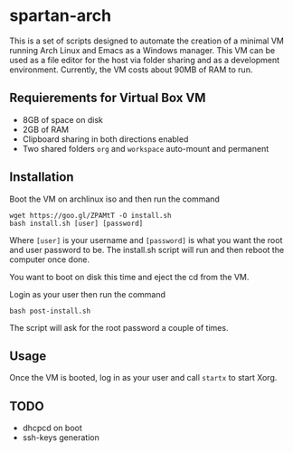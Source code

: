 # spartan-arch

This is a set of scripts designed to automate the creation of a minimal VM running Arch Linux and Emacs as a Windows manager. This VM can be used as a file editor for the  host via folder sharing and as a development environment. Currently, the VM costs about 90MB of RAM to run.

## Requierements for Virtual Box VM
- 8GB of space on disk
- 2GB of RAM
- Clipboard sharing in both directions enabled
- Two shared folders `org` and `workspace` auto-mount and permanent

## Installation
Boot the VM on archlinux iso and then run the command
```shell
wget https://goo.gl/ZPAMtT -O install.sh
bash install.sh [user] [password]
```
Where `[user]` is your username and `[password]` is what you want the root and user password to be.
The install.sh script will run and then reboot the computer once done.

You want to boot on disk this time and eject the cd from the VM.

Login as your user then run the command
```shell
bash post-install.sh
```
The script will ask for the root password a couple of times.

## Usage
Once the VM is booted, log in as your user and call `startx` to start Xorg.

## TODO
- dhcpcd on boot
- ssh-keys generation

